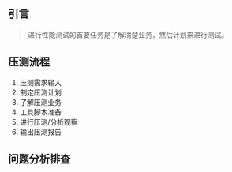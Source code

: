 ## 引言

> 进行性能测试的首要任务是了解清楚业务，然后计划来进行测试。

## 压测流程

1. 压测需求输入
2. 制定压测计划
3. 了解压测业务
4. 工具脚本准备
5. 进行压测/分析观察
6. 输出压测报告

## 问题分析排查



